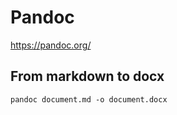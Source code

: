 # Pandoc


https://pandoc.org/

## From markdown to docx

```
pandoc document.md -o document.docx
```


